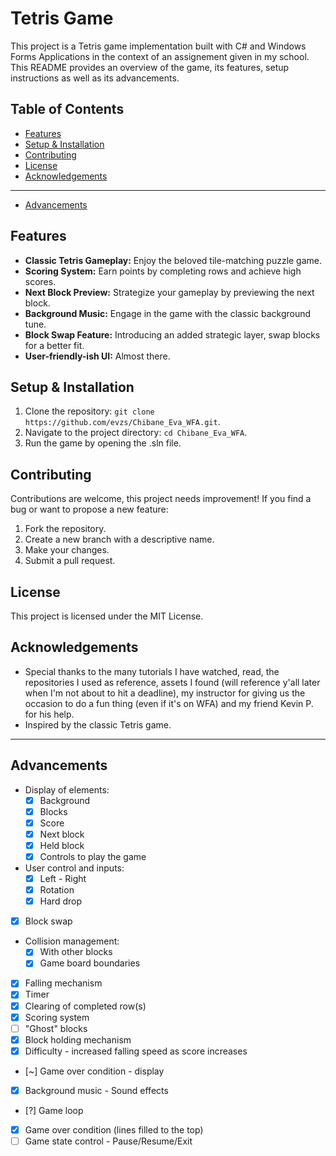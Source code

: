 # Tetris Game

This project is a Tetris game implementation built with C# and Windows Forms Applications in the context of an assignement given in my school. This README provides an overview of the game, its features, setup instructions as well as its advancements.

## Table of Contents
- [Features](#features)
- [Setup & Installation](#setup--installation)
- [Contributing](#contributing)
- [License](#license)
- [Acknowledgements](#acknowledgements)
---

- [Advancements](#advancements)

## Features

- **Classic Tetris Gameplay:** Enjoy the beloved tile-matching puzzle game.
- **Scoring System:** Earn points by completing rows and achieve high scores.
- **Next Block Preview:** Strategize your gameplay by previewing the next block.
- **Background Music:** Engage in the game with the classic background tune.
- **Block Swap Feature:** Introducing an added strategic layer, swap blocks for a better fit.
- **User-friendly-ish UI:** Almost there.

## Setup & Installation

1. Clone the repository: `git clone https://github.com/evzs/Chibane_Eva_WFA.git`.
2. Navigate to the project directory: `cd Chibane_Eva_WFA`.
3. Run the game by opening the .sln file.

## Contributing

Contributions are welcome, this project needs improvement! If you find a bug or want to propose a new feature:

1. Fork the repository.
2. Create a new branch with a descriptive name.
3. Make your changes.
4. Submit a pull request.

## License

This project is licensed under the MIT License.

## Acknowledgements

- Special thanks to the many tutorials I have watched, read, the repositories I used as reference, assets I found (will reference y'all later when I'm not about to hit a deadline), my instructor for giving us the occasion to do a fun thing (even if it's on WFA) and my friend Kevin P. for his help.
- Inspired by the classic Tetris game.

---

## Advancements
- Display of elements:
	- [x] Background
	- [x] Blocks
	- [x] Score
	- [x] Next block
	- [x] Held block
	- [x] Controls to play the game
- User control and inputs:
	- [x] Left - Right
	- [x] Rotation
	- [x] Hard drop
 -  [x] Block swap
- Collision management:
	- [x] With other blocks
	- [x] Game board boundaries
- [x] Falling mechanism
- [x] Timer
- [x] Clearing of completed row(s)
- [x] Scoring system
- [ ] "Ghost" blocks
- [x] Block holding mechanism
- [x] Difficulty - increased falling speed as score increases
- [~] Game over condition - display
- [x] Background music - Sound effects
- [?] Game loop
- [x] Game over condition (lines filled to the top)
- [ ] Game state control - Pause/Resume/Exit
